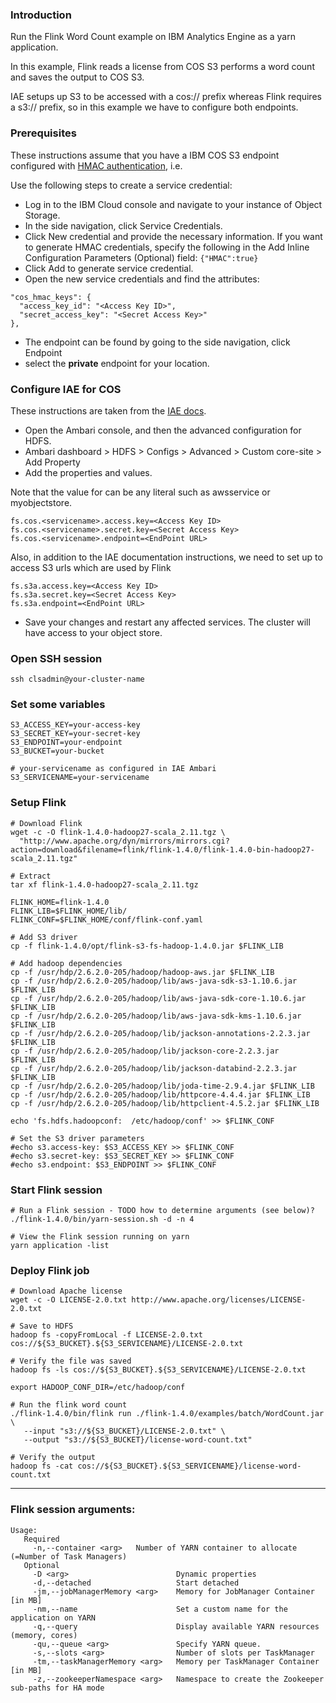 ### Introduction

Run the Flink Word Count example on IBM Analytics Engine as a yarn application.  

In this example, Flink reads a license from COS S3 performs a word count and saves the output to COS S3.

IAE setups up S3 to be accessed with a cos:// prefix whereas Flink requires a s3:// prefix, so in this example we have to configure both endpoints.

### Prerequisites

These instructions assume that you have a IBM COS S3 endpoint configured with [HMAC authentication](https://console.bluemix.net/docs/services/cloud-object-storage/iam/service-credentials.html#service-credentials), i.e.

Use the following steps to create a service credential:

 - Log in to the IBM Cloud console and navigate to your instance of Object Storage.
 - In the side navigation, click Service Credentials.
 - Click New credential and provide the necessary information. If you want to generate HMAC credentials, specify the following in the Add Inline Configuration Parameters (Optional) field: `{"HMAC":true}`
 - Click Add to generate service credential.
 - Open the new service credentials and find the attributes:
 
```
"cos_hmac_keys": {
  "access_key_id": "<Access Key ID>",
  "secret_access_key": "<Secret Access Key>"
},
```
 - The endpoint can be found by going to the side navigation, click Endpoint
 - select the **private** endpoint for your location.

### Configure IAE for COS

These instructions are taken from the [IAE docs](https://console.bluemix.net/docs/services/AnalyticsEngine/configure-COS-S3-object-storage.html#configuring-clusters-to-work-with-ibm-cos-s3-object-stores).

 - Open the Ambari console, and then the advanced configuration for HDFS.
 - Ambari dashboard > HDFS > Configs > Advanced > Custom core-site > Add Property
 - Add the properties and values.
 
 Note that the value for <servicename> can be any literal such as awsservice or myobjectstore.

```
fs.cos.<servicename>.access.key=<Access Key ID>
fs.cos.<servicename>.secret.key=<Secret Access Key>
fs.cos.<servicename>.endpoint=<EndPoint URL>
```

Also, in addition to the IAE documentation instructions, we need to set up to access S3 urls which are used by Flink

```
fs.s3a.access.key=<Access Key ID>
fs.s3a.secret.key=<Secret Access Key>
fs.s3a.endpoint=<EndPoint URL>
```

 - Save your changes and restart any affected services. The cluster will have access to your object store.

### Open SSH session

    ssh clsadmin@your-cluster-name
    
### Set some variables

    S3_ACCESS_KEY=your-access-key
    S3_SECRET_KEY=your-secret-key
    S3_ENDPOINT=your-endpoint
    S3_BUCKET=your-bucket
    
    # your-servicename as configured in IAE Ambari
    S3_SERVICENAME=your-servicename

### Setup Flink

    # Download Flink
    wget -c -O flink-1.4.0-hadoop27-scala_2.11.tgz \
      "http://www.apache.org/dyn/mirrors/mirrors.cgi?action=download&filename=flink/flink-1.4.0/flink-1.4.0-bin-hadoop27-scala_2.11.tgz"

    # Extract
    tar xf flink-1.4.0-hadoop27-scala_2.11.tgz
    
    FLINK_HOME=flink-1.4.0
    FLINK_LIB=$FLINK_HOME/lib/
    FLINK_CONF=$FLINK_HOME/conf/flink-conf.yaml
    
    # Add S3 driver
    cp -f flink-1.4.0/opt/flink-s3-fs-hadoop-1.4.0.jar $FLINK_LIB
    
    # Add hadoop dependencies
    cp -f /usr/hdp/2.6.2.0-205/hadoop/hadoop-aws.jar $FLINK_LIB
    cp -f /usr/hdp/2.6.2.0-205/hadoop/lib/aws-java-sdk-s3-1.10.6.jar $FLINK_LIB
    cp -f /usr/hdp/2.6.2.0-205/hadoop/lib/aws-java-sdk-core-1.10.6.jar $FLINK_LIB
    cp -f /usr/hdp/2.6.2.0-205/hadoop/lib/aws-java-sdk-kms-1.10.6.jar $FLINK_LIB
    cp -f /usr/hdp/2.6.2.0-205/hadoop/lib/jackson-annotations-2.2.3.jar $FLINK_LIB
    cp -f /usr/hdp/2.6.2.0-205/hadoop/lib/jackson-core-2.2.3.jar $FLINK_LIB
    cp -f /usr/hdp/2.6.2.0-205/hadoop/lib/jackson-databind-2.2.3.jar $FLINK_LIB
    cp -f /usr/hdp/2.6.2.0-205/hadoop/lib/joda-time-2.9.4.jar $FLINK_LIB
    cp -f /usr/hdp/2.6.2.0-205/hadoop/lib/httpcore-4.4.4.jar $FLINK_LIB
    cp -f /usr/hdp/2.6.2.0-205/hadoop/lib/httpclient-4.5.2.jar $FLINK_LIB
    
    echo 'fs.hdfs.hadoopconf:  /etc/hadoop/conf' >> $FLINK_CONF
    
    # Set the S3 driver parameters
    #echo s3.access-key: $S3_ACCESS_KEY >> $FLINK_CONF
    #echo s3.secret-key: $S3_SECRET_KEY >> $FLINK_CONF
    #echo s3.endpoint: $S3_ENDPOINT >> $FLINK_CONF
    
### Start Flink session

    # Run a Flink session - TODO how to determine arguments (see below)?
    ./flink-1.4.0/bin/yarn-session.sh -d -n 4

    # View the Flink session running on yarn
    yarn application -list

### Deploy Flink job
 
    # Download Apache license
    wget -c -O LICENSE-2.0.txt http://www.apache.org/licenses/LICENSE-2.0.txt

    # Save to HDFS
    hadoop fs -copyFromLocal -f LICENSE-2.0.txt cos://${S3_BUCKET}.${S3_SERVICENAME}/LICENSE-2.0.txt

    # Verify the file was saved
    hadoop fs -ls cos://${S3_BUCKET}.${S3_SERVICENAME}/LICENSE-2.0.txt

    export HADOOP_CONF_DIR=/etc/hadoop/conf

    # Run the flink word count
    ./flink-1.4.0/bin/flink run ./flink-1.4.0/examples/batch/WordCount.jar \
       --input "s3://${S3_BUCKET}/LICENSE-2.0.txt" \
       --output "s3://${S3_BUCKET}/license-word-count.txt"

    # Verify the output
    hadoop fs -cat cos://${S3_BUCKET}.${S3_SERVICENAME}/license-word-count.txt

----
### Flink session arguments:

```
Usage:
   Required
     -n,--container <arg>   Number of YARN container to allocate (=Number of Task Managers)
   Optional
     -D <arg>                        Dynamic properties
     -d,--detached                   Start detached
     -jm,--jobManagerMemory <arg>    Memory for JobManager Container [in MB]
     -nm,--name                      Set a custom name for the application on YARN
     -q,--query                      Display available YARN resources (memory, cores)
     -qu,--queue <arg>               Specify YARN queue.
     -s,--slots <arg>                Number of slots per TaskManager
     -tm,--taskManagerMemory <arg>   Memory per TaskManager Container [in MB]
     -z,--zookeeperNamespace <arg>   Namespace to create the Zookeeper sub-paths for HA mode
 ```
